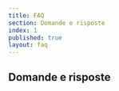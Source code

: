 ```yaml
---
title: FAQ
section: Domande e risposte
index: 1
published: true
layout: faq
---
```


## Domande e risposte 
